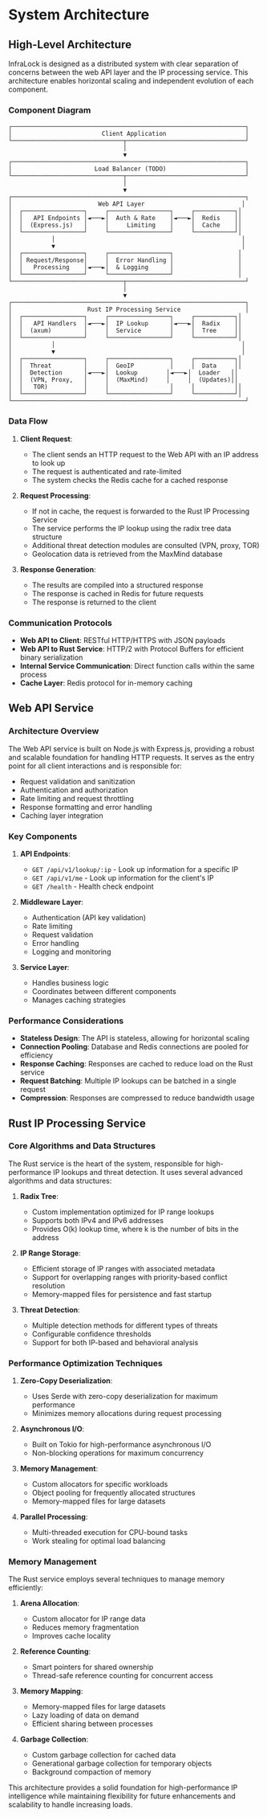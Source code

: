# System Architecture

## High-Level Architecture

InfraLock is designed as a distributed system with clear separation of concerns between the web API layer and the IP processing service. This architecture enables horizontal scaling and independent evolution of each component.

### Component Diagram

```
┌─────────────────────────────────────────────────────────────────┐
│                         Client Application                      │
└───────────────────────────────┬─────────────────────────────────┘
                                │
                                ▼
┌─────────────────────────────────────────────────────────────────┐
│                       Load Balancer (TODO)                      │
└───────────────────────────────┬─────────────────────────────────┘
                                │
                                ▼
┌─────────────────────────────────────────────────────────────────┐
│                        Web API Layer                           │
│  ┌─────────────────┐     ┌─────────────────┐     ┌───────────┐│
│  │   API Endpoints │◄───►│  Auth & Rate    │◄───►│  Redis    ││
│  │  (Express.js)   │     │     Limiting    │     │  Cache    ││
│  └─────────────────┘     └─────────────────┘     └───────────┘│
│           │                                                    │
│           ▼                                                    │
│  ┌─────────────────┐     ┌─────────────────┐                  │
│  │ Request/Response│     │  Error Handling │                  │
│  │   Processing    │◄───►│  & Logging      │                  │
│  └─────────────────┘     └─────────────────┘                  │
└───────────────────────────────┬─────────────────────────────────┘
                                │
                                ▼
┌─────────────────────────────────────────────────────────────────┐
│                     Rust IP Processing Service                  │
│  ┌─────────────────┐     ┌─────────────────┐     ┌───────────┐│
│  │   API Handlers  │◄───►│  IP Lookup      │◄───►│  Radix    ││
│  │  (axum)         │     │  Service        │     │  Tree     ││
│  └─────────────────┘     └─────────────────┘     └───────────┘│
│           │                                                    │
│           ▼                                                    │
│  ┌─────────────────┐     ┌─────────────────┐     ┌───────────┐│
│  │  Threat         │     │  GeoIP          │     │  Data     ││
│  │  Detection      │◄───►│  Lookup        │◄───►│  Loader   ││
│  │  (VPN, Proxy,   │     │  (MaxMind)     │     │  (Updates)││
│  │   TOR)          │     │                 │     │           ││
│  └─────────────────┘     └─────────────────┘     └───────────┘│
└─────────────────────────────────────────────────────────────────┘
```

### Data Flow

1. **Client Request**:
   - The client sends an HTTP request to the Web API with an IP address to look up
   - The request is authenticated and rate-limited
   - The system checks the Redis cache for a cached response

2. **Request Processing**:
   - If not in cache, the request is forwarded to the Rust IP Processing Service
   - The service performs the IP lookup using the radix tree data structure
   - Additional threat detection modules are consulted (VPN, proxy, TOR)
   - Geolocation data is retrieved from the MaxMind database

3. **Response Generation**:
   - The results are compiled into a structured response
   - The response is cached in Redis for future requests
   - The response is returned to the client

### Communication Protocols

- **Web API to Client**: RESTful HTTP/HTTPS with JSON payloads
- **Web API to Rust Service**: HTTP/2 with Protocol Buffers for efficient binary serialization
- **Internal Service Communication**: Direct function calls within the same process
- **Cache Layer**: Redis protocol for in-memory caching

## Web API Service

### Architecture Overview

The Web API service is built on Node.js with Express.js, providing a robust and scalable foundation for handling HTTP requests. It serves as the entry point for all client interactions and is responsible for:

- Request validation and sanitization
- Authentication and authorization
- Rate limiting and request throttling
- Response formatting and error handling
- Caching layer integration

### Key Components

1. **API Endpoints**:
   - `GET /api/v1/lookup/:ip` - Look up information for a specific IP
   - `GET /api/v1/me` - Look up information for the client's IP
   - `GET /health` - Health check endpoint

2. **Middleware Layer**:
   - Authentication (API key validation)
   - Rate limiting
   - Request validation
   - Error handling
   - Logging and monitoring

3. **Service Layer**:
   - Handles business logic
   - Coordinates between different components
   - Manages caching strategies

### Performance Considerations

- **Stateless Design**: The API is stateless, allowing for horizontal scaling
- **Connection Pooling**: Database and Redis connections are pooled for efficiency
- **Response Caching**: Responses are cached to reduce load on the Rust service
- **Request Batching**: Multiple IP lookups can be batched in a single request
- **Compression**: Responses are compressed to reduce bandwidth usage

## Rust IP Processing Service

### Core Algorithms and Data Structures

The Rust service is the heart of the system, responsible for high-performance IP lookups and threat detection. It uses several advanced algorithms and data structures:

1. **Radix Tree**:
   - Custom implementation optimized for IP range lookups
   - Supports both IPv4 and IPv6 addresses
   - Provides O(k) lookup time, where k is the number of bits in the address

2. **IP Range Storage**:
   - Efficient storage of IP ranges with associated metadata
   - Support for overlapping ranges with priority-based conflict resolution
   - Memory-mapped files for persistence and fast startup

3. **Threat Detection**:
   - Multiple detection methods for different types of threats
   - Configurable confidence thresholds
   - Support for both IP-based and behavioral analysis

### Performance Optimization Techniques

1. **Zero-Copy Deserialization**:
   - Uses Serde with zero-copy deserialization for maximum performance
   - Minimizes memory allocations during request processing

2. **Asynchronous I/O**:
   - Built on Tokio for high-performance asynchronous I/O
   - Non-blocking operations for maximum concurrency

3. **Memory Management**:
   - Custom allocators for specific workloads
   - Object pooling for frequently allocated structures
   - Memory-mapped files for large datasets

4. **Parallel Processing**:
   - Multi-threaded execution for CPU-bound tasks
   - Work stealing for optimal load balancing

### Memory Management

The Rust service employs several techniques to manage memory efficiently:

1. **Arena Allocation**:
   - Custom allocator for IP range data
   - Reduces memory fragmentation
   - Improves cache locality

2. **Reference Counting**:
   - Smart pointers for shared ownership
   - Thread-safe reference counting for concurrent access

3. **Memory Mapping**:
   - Memory-mapped files for large datasets
   - Lazy loading of data on demand
   - Efficient sharing between processes

4. **Garbage Collection**:
   - Custom garbage collection for cached data
   - Generational garbage collection for temporary objects
   - Background compaction of memory

This architecture provides a solid foundation for high-performance IP intelligence while maintaining flexibility for future enhancements and scalability to handle increasing loads.
